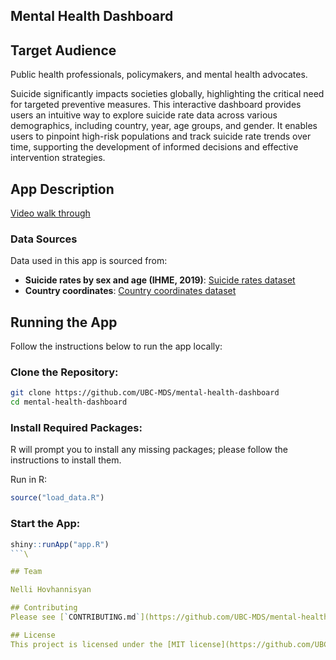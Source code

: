 ## Mental Health Dashboard 

## Target Audience
Public health professionals, policymakers, and mental health advocates.

Suicide significantly impacts societies globally, highlighting the critical need for targeted preventive measures. 
This interactive dashboard provides users an intuitive way to explore suicide rate data across various demographics, 
including country, year, age groups, and gender. It enables users to pinpoint high-risk populations and track suicide rate trends over time, 
supporting the development of informed decisions and effective intervention strategies.

## App Description

[Video walk through]()

### Data Sources

Data used in this app is sourced from:
- **Suicide rates by sex and age (IHME, 2019)**: [Suicide rates dataset](https://github.com/owid/owid-datasets/blob/master/datasets/Suicide%20rates%20by%20sex%20and%20age%20(IHME%2C%202019)/Suicide%20rates%20by%20sex%20and%20age%20(IHME%2C%202019).csv)
- **Country coordinates**: [Country coordinates dataset](https://gist.github.com/metal3d/5b925077e66194551df949de64e910f6)

## Running the App

Follow the instructions below to run the app locally:

### Clone the Repository:
```bash
git clone https://github.com/UBC-MDS/mental-health-dashboard
cd mental-health-dashboard
```

### Install Required Packages:

R will prompt you to install any missing packages; please follow the instructions to install them.

Run in R:
```R
source("load_data.R")
```

### Start the App:
```R
shiny::runApp("app.R")
```\

## Team 

Nelli Hovhannisyan

## Contributing
Please see [`CONTRIBUTING.md`](https://github.com/UBC-MDS/mental-health-dashboard/blob/main/CONTRIBUTING) for details on contributing to this project.

## License
This project is licensed under the [MIT license](https://github.com/UBC-MDS/mental-health-dashboard/blob/main/LICENSE).



